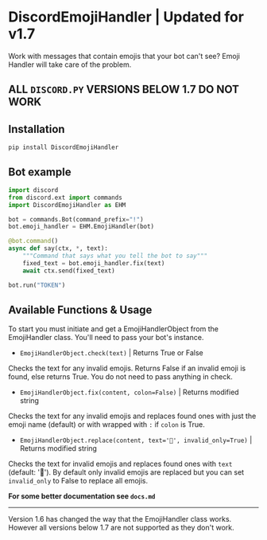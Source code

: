 # DiscordEmojiHandler | **Updated for v1.7**

Work with messages that contain emojis that your bot can't see? Emoji Handler will take care of the problem.

## **ALL `DISCORD.PY` VERSIONS BELOW 1.7 DO NOT WORK**

## Installation

```pip install DiscordEmojiHandler```

## Bot example

```py
import discord
from discord.ext import commands
import DiscordEmojiHandler as EHM

bot = commands.Bot(command_prefix="!")
bot.emoji_handler = EHM.EmojiHandler(bot)

@bot.command()
async def say(ctx, *, text):
    """Command that says what you tell the bot to say"""
    fixed_text = bot.emoji_handler.fix(text)
    await ctx.send(fixed_text)

bot.run("TOKEN")
```

## Available Functions & Usage

To start you must initiate and get a EmojiHandlerObject from the EmojiHandler class.
You'll need to pass your bot's instance.

- ```EmojiHandlerObject.check(text)``` | Returns True or False

Checks the text for any invalid emojis. Returns False if an invalid emoji is found, else returns True. You do not need to pass anything in check.

- ```EmojiHandlerObject.fix(content, colon=False)``` | Returns modified string

Checks the text for any invalid emojis and replaces found ones with just the emoji name (default) or with wrapped with `:` if `colon` is True.

- ```EmojiHandlerObject.replace(content, text='🤔', invalid_only=True)``` | Returns modified string

Checks the text for invalid emojis and replaces found ones with `text` (default: '🤔'). By default only invalid emojis are replaced but you can set `invalid_only` to False to replace all emojis.

**For some better documentation see `docs.md`**

--------------------------------

Version 1.6 has changed the way that the EmojiHandler class works. However all versions below 1.7 are not supported as they don't work.
